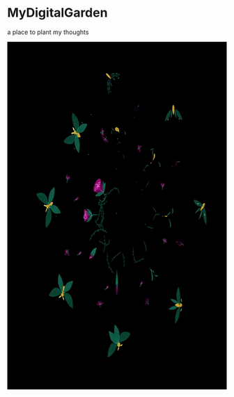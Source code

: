 # MyDigitalGarden

a place to plant my thoughts

<img align="centre" alt="PNG" src="https://github.com/aquarianite/MyDigitalGarden/blob/main/anna-2.gif?raw=true" width="800" height="800" />
